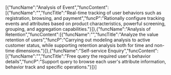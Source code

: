 [{"funcName":"Analysis of Event","funcContent":[{"funcName":"","funcTitle":"Real-time tracking of user behaviors such as registration, browsing, and payment","funcP":"Rationally configure tracking events and attributes based on product characteristics, powerful screening, grouping, and aggregation capabilities."}]},{"funcName":"Analysis of Retention","funcContent":[{"funcName":"","funcTitle":"Analyze the value retention of users","funcP":"Carrying out modeling analysis to active customer status, while supporting retention analysis both for time and non-time dimensions."}]},{"funcName":"Self-service Enquiry","funcContent":[{"funcName":"","funcTitle":"Free query the required user's behavior details","funcP":"Support query to browse each user's attribute information, behavior track and specific operations."}]}]